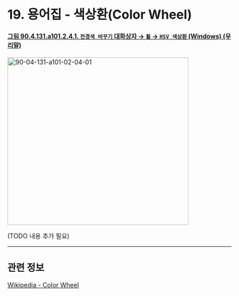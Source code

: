 # 19. 용어집 - 색상환(Color Wheel)

<a id="90-04-131-a101-02-04-01"></a>

#### [그림 90.4.131.a101.2.4.1. `전경색 바꾸기` 대화상자 → `휠` → `HSV 색상환` (Windows) (우리말)](./90-04-0131-change_foreground_color.md#90-04-131-a101-02-04-01)
<img width="407" height="376" alt="90-04-131-a101-02-04-01" src="https://github.com/user-attachments/assets/879b1940-3c07-4904-9955-1ca2c1feb9ee" />

(TODO 내용 추가 필요)

***

## 관련 정보

[Wikipedia - Color Wheel](https://simple.wikipedia.org/wiki/Color_wheel)